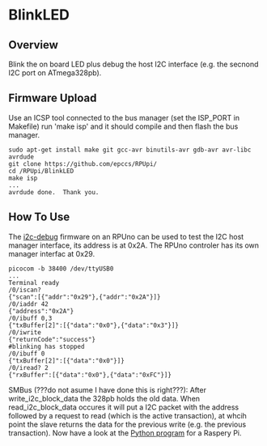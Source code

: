 # BlinkLED

## Overview

Blink the on board LED plus debug the host I2C interface (e.g. the secnond I2C port on ATmega328pb).


## Firmware Upload

Use an ICSP tool connected to the bus manager (set the ISP_PORT in Makefile) run 'make isp' and it should compile and then flash the bus manager.

```
sudo apt-get install make git gcc-avr binutils-avr gdb-avr avr-libc avrdude
git clone https://github.com/epccs/RPUpi/
cd /RPUpi/BlinkLED
make isp
...
avrdude done.  Thank you.
```

## How To Use

The [i2c-debug] firmware on an RPUno can be used to test the I2C host manager interface, its address is at 0x2A. The RPUno controler has its own manager interfac at 0x29. 

[i2c-debug]: https://github.com/epccs/RPUno/tree/master/i2c-debug

```
picocom -b 38400 /dev/ttyUSB0
...
Terminal ready
/0/iscan?
{"scan":[{"addr":"0x29"},{"addr":"0x2A"}]}
/0/iaddr 42
{"address":"0x2A"}
/0/ibuff 0,3
{"txBuffer[2]":[{"data":"0x0"},{"data":"0x3"}]}
/0/iwrite
{"returnCode":"success"}
#blinking has stopped
/0/ibuff 0
{"txBuffer[2]":[{"data":"0x0"}]}
/0/iread? 2
{"rxBuffer":[{"data":"0x0"},{"data":"0xFC"}]}
```

SMBus (???do not asume I have done this is right???): After write_i2c_block_data the 328pb holds the old data. When read_i2c_block_data occures it will put a I2C packet with the address followed by a request to read (which is the active transaction), at whcih point the slave returns the data for the previous write (e.g. the previous transaction). Now have a look at the [Python program] for a Raspery Pi.

[Python program]: https://github.com/epccs/RPUadpt/tree/master/BlinkLED/toggle.py
